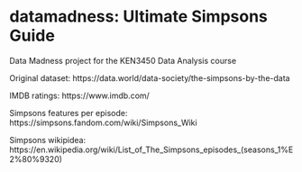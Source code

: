 # datamadness: Ultimate Simpsons Guide
Data Madness project for the KEN3450 Data Analysis course

<p> Original dataset: https://data.world/data-society/the-simpsons-by-the-data
<p> IMDB ratings: https://www.imdb.com/
<p> Simpsons features per episode: https://simpsons.fandom.com/wiki/Simpsons_Wiki
<p> Simpsons wikipidea: https://en.wikipedia.org/wiki/List_of_The_Simpsons_episodes_(seasons_1%E2%80%9320)
